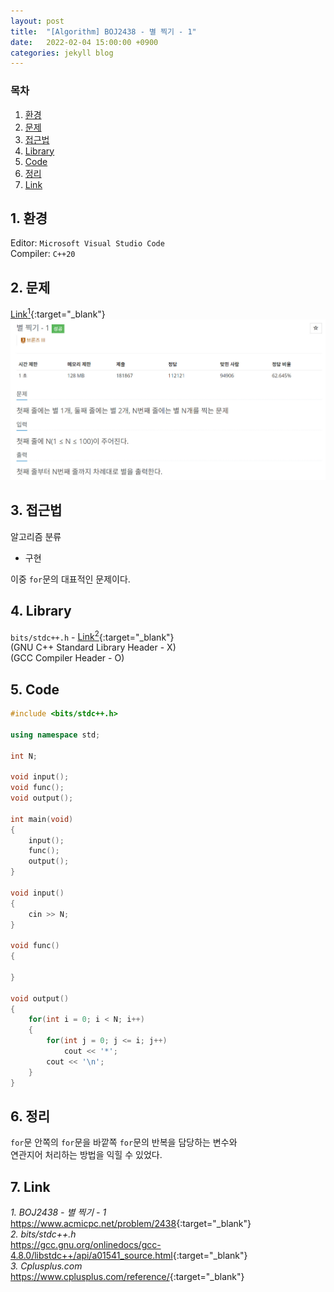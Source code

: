 ```yaml
---
layout: post
title:  "[Algorithm] BOJ2438 - 별 찍기 - 1"
date:   2022-02-04 15:00:00 +0900
categories: jekyll blog
---
```

### 목차
1. [환경](#1-환경)
2. [문제](#2-문제)
3. [접근법](#3-접근법)
4. [Library](#4-library)
5. [Code](#5-code)
6. [정리](#6-정리)
7. [Link](#7-link)

## 1. 환경
Editor: `Microsoft Visual Studio Code`  
Compiler: `C++20`

## 2. 문제
[Link<sup>1</sup>](https://www.acmicpc.net/problem/2438){:target="_blank"}
![BOJ2438](/assets/images/2022/02/04/BOJ2438.jpg)

## 3. 접근법
알고리즘 분류
 * 구현

이중 `for`문의 대표적인 문제이다.

## 4. Library
`bits/stdc++.h` - [Link<sup>2</sup>](https://gcc.gnu.org/onlinedocs/gcc-4.8.0/libstdc++/api/a01541_source.html){:target="_blank"}  
(GNU C++ Standard Library Header - X)  
(GCC Compiler Header - O)

## 5. Code
```cpp
#include <bits/stdc++.h>

using namespace std;

int N;

void input();
void func();
void output();

int main(void)
{
    input();
    func();
    output();
}

void input()
{
    cin >> N;
}

void func()
{
    
}

void output()
{
    for(int i = 0; i < N; i++)
    {
        for(int j = 0; j <= i; j++)
            cout << '*';
        cout << '\n';
    }
}
```

## 6. 정리
`for`문 안쪽의 `for`문을 바깥쪽 `for`문의 반복을 담당하는 변수와  
연관지어 처리하는 방법을 익힐 수 있었다.

## 7. Link
*1. BOJ2438 - 별 찍기 - 1*  
<https://www.acmicpc.net/problem/2438>{:target="_blank"}  
*2. bits/stdc++.h*  
<https://gcc.gnu.org/onlinedocs/gcc-4.8.0/libstdc++/api/a01541_source.html>{:target="_blank"}  
*3. Cplusplus.com*  
<https://www.cplusplus.com/reference/>{:target="_blank"}